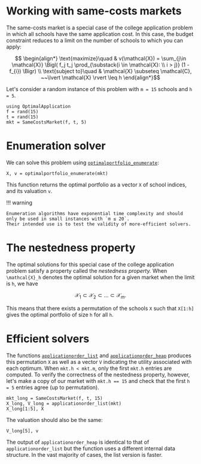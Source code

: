 # Working with same-costs markets

The same-costs market is a special case of the college application problem in which all schools have the same application cost. In this case, the budget constraint reduces to a limit on the number of schools to which you can apply:

```math
    \begin{align*}
    \text{maximize}\quad & v(\mathcal{X}) = \sum_{j\in \mathcal{X}} \Bigl( f_j t_j \prod_{\substack{i \in \mathcal{X}: \\ i > j}} (1 - f_{i}) \Bigr) \\
    \text{subject to}\quad & \mathcal{X} \subseteq \mathcal{C}, ~~\lvert \mathcal{X} \rvert \leq h
    \end{align*}
```

Let's consider a random instance of this problem with ``m = 15`` schools and ``h = 5``. 

```@example 1
using OptimalApplication
f = rand(15)
t = rand(15)
mkt = SameCostsMarket(f, t, 5)
```

# Enumeration solver

We can solve this problem using [`optimalportfolio_enumerate`](@ref):

```@example 1
X, v = optimalportfolio_enumerate(mkt)
```
This function returns the optimal portfolio as a vector `X` of school indices, and its valuation `v`.

!!! warning

    Enumeration algorithms have exponential time complexity and should only be used in small instances with `m ≤ 20`.
    Their intended use is to test the validity of more-efficient solvers.

# The nestedness property

The optimal solutions for this special case of the college application problem satisfy a property called the
*nestedness property.* When ``\mathcal{X}_h`` denotes the optimal solution for a given market when the limit is ``h``,
we have
```math
\mathcal{X}_1 \subset \mathcal{X}_2  \subset \dots \subset \mathcal{X}_m.
```
This means that there exists a permutation of the schools `X` such that `X[1:h]` gives the optimal portfolio of
size ``h`` for all ``h``.

# Efficient solvers

The functions [`applicationorder_list`](@ref) and [`applicationorder_heap`](@ref) produces this permutation `X`
as well as a vector `V` indicating the utility associated with each optimum. When `mkt.h < mkt.m`, only the first
`mkt.h` entries are computed. To verify the correctness of the nestedness property, however, let's make a copy
of our market with `mkt.h == 15` and check that the first ``h = 5`` entries agree (up to permutation).

```@example 1
mkt_long = SameCostsMarket(f, t, 15)
X_long, V_long = applicationorder_list(mkt)
X_long[1:5], X
```

The valuation should also be the same:

```@example 1
V_long[5], v
```
The output of `applicationorder_heap` is identical to that of `applicationorder_list` but the function uses a different
internal data structure. In the vast majority of cases, the list version is faster.

